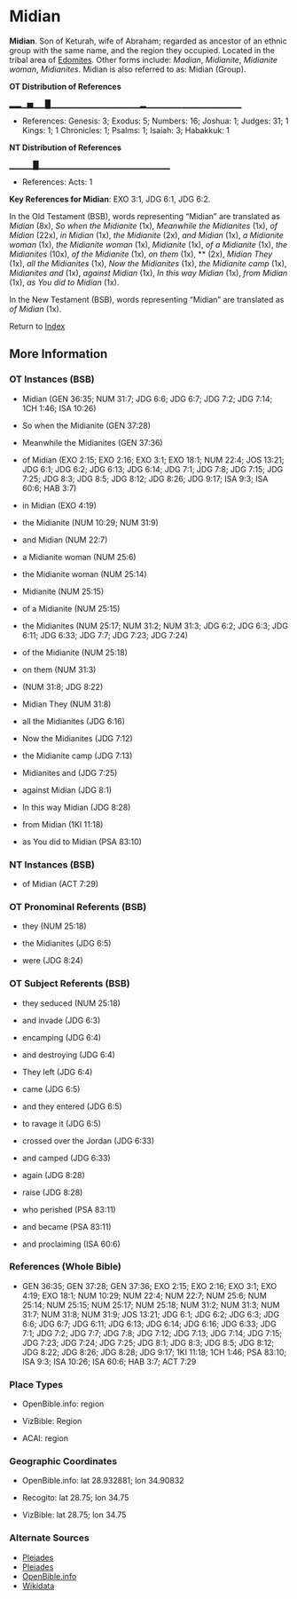 # Midian
**Midian**. 
Son of Keturah, wife of Abraham; regarded as ancestor of an ethnic group with the same name, and the region they occupied. 
Located in the tribal area of [Edomites](../../../groups/md/acai/Edom.md). 
Other forms include: 
*Madian*, *Midianite*, *Midianite woman*, *Midianites*. 
Midian is also referred to as: 
Midian (Group). 


**OT Distribution of References**

▂▂▁▅▁▁█▁▁▁▁▁▁▁▁▁▁▁▁▁▁▁▂▁▁▁▁▁▁▁▁▁▁▁▁▁▁▁▁
* References: Genesis: 3; Exodus: 5; Numbers: 16; Joshua: 1; Judges: 31; 1 Kings: 1; 1 Chronicles: 1; Psalms: 1; Isaiah: 3; Habakkuk: 1

**NT Distribution of References**

▁▁▁▁█▁▁▁▁▁▁▁▁▁▁▁▁▁▁▁▁▁▁▁▁▁▁
* References: Acts: 1



**Key References for Midian**: 
EXO 3:1, JDG 6:1, JDG 6:2. 


In the Old Testament (BSB), words representing “Midian” are translated as 
*Midian* (8x), *So when the Midianite* (1x), *Meanwhile the Midianites* (1x), *of Midian* (22x), *in Midian* (1x), *the Midianite* (2x), *and Midian* (1x), *a Midianite woman* (1x), *the Midianite woman* (1x), *Midianite* (1x), *of a Midianite* (1x), *the Midianites* (10x), *of the Midianite* (1x), *on them* (1x), ** (2x), *Midian They* (1x), *all the Midianites* (1x), *Now the Midianites* (1x), *the Midianite camp* (1x), *Midianites and* (1x), *against Midian* (1x), *In this way Midian* (1x), *from Midian* (1x), *as You did to Midian* (1x). 


In the New Testament (BSB), words representing “Midian” are translated as 
*of Midian* (1x). 


Return to [Index](00-Index.md)

## More Information

### OT Instances (BSB)

* Midian (GEN 36:35; NUM 31:7; JDG 6:6; JDG 6:7; JDG 7:2; JDG 7:14; 1CH 1:46; ISA 10:26)

* So when the Midianite (GEN 37:28)

* Meanwhile the Midianites (GEN 37:36)

* of Midian (EXO 2:15; EXO 2:16; EXO 3:1; EXO 18:1; NUM 22:4; JOS 13:21; JDG 6:1; JDG 6:2; JDG 6:13; JDG 6:14; JDG 7:1; JDG 7:8; JDG 7:15; JDG 7:25; JDG 8:3; JDG 8:5; JDG 8:12; JDG 8:26; JDG 9:17; ISA 9:3; ISA 60:6; HAB 3:7)

* in Midian (EXO 4:19)

* the Midianite (NUM 10:29; NUM 31:9)

* and Midian (NUM 22:7)

* a Midianite woman (NUM 25:6)

* the Midianite woman (NUM 25:14)

* Midianite (NUM 25:15)

* of a Midianite (NUM 25:15)

* the Midianites (NUM 25:17; NUM 31:2; NUM 31:3; JDG 6:2; JDG 6:3; JDG 6:11; JDG 6:33; JDG 7:7; JDG 7:23; JDG 7:24)

* of the Midianite (NUM 25:18)

* on them (NUM 31:3)

*  (NUM 31:8; JDG 8:22)

* Midian They (NUM 31:8)

* all the Midianites (JDG 6:16)

* Now the Midianites (JDG 7:12)

* the Midianite camp (JDG 7:13)

* Midianites and (JDG 7:25)

* against Midian (JDG 8:1)

* In this way Midian (JDG 8:28)

* from Midian (1KI 11:18)

* as You did to Midian (PSA 83:10)



### NT Instances (BSB)

* of Midian (ACT 7:29)



### OT Pronominal Referents (BSB)

* they (NUM 25:18)

* the Midianites (JDG 6:5)

* were (JDG 8:24)



### OT Subject Referents (BSB)

* they seduced (NUM 25:18)

* and invade (JDG 6:3)

* encamping (JDG 6:4)

* and destroying (JDG 6:4)

* They left (JDG 6:4)

* came (JDG 6:5)

* and they entered (JDG 6:5)

* to ravage it (JDG 6:5)

* crossed over the Jordan (JDG 6:33)

* and camped (JDG 6:33)

* again (JDG 8:28)

* raise (JDG 8:28)

* who perished (PSA 83:11)

* and became (PSA 83:11)

* and proclaiming (ISA 60:6)



### References (Whole Bible)

* GEN 36:35; GEN 37:28; GEN 37:36; EXO 2:15; EXO 2:16; EXO 3:1; EXO 4:19; EXO 18:1; NUM 10:29; NUM 22:4; NUM 22:7; NUM 25:6; NUM 25:14; NUM 25:15; NUM 25:17; NUM 25:18; NUM 31:2; NUM 31:3; NUM 31:7; NUM 31:8; NUM 31:9; JOS 13:21; JDG 6:1; JDG 6:2; JDG 6:3; JDG 6:6; JDG 6:7; JDG 6:11; JDG 6:13; JDG 6:14; JDG 6:16; JDG 6:33; JDG 7:1; JDG 7:2; JDG 7:7; JDG 7:8; JDG 7:12; JDG 7:13; JDG 7:14; JDG 7:15; JDG 7:23; JDG 7:24; JDG 7:25; JDG 8:1; JDG 8:3; JDG 8:5; JDG 8:12; JDG 8:22; JDG 8:26; JDG 8:28; JDG 9:17; 1KI 11:18; 1CH 1:46; PSA 83:10; ISA 9:3; ISA 10:26; ISA 60:6; HAB 3:7; ACT 7:29


### Place Types

* OpenBible.info: region

* VizBible: Region

* ACAI: region



### Geographic Coordinates

* OpenBible.info: lat 28.932881; lon 34.90832

* Recogito: lat 28.75; lon 34.75

* VizBible: lat 28.75; lon 34.75



### Alternate Sources

* [Pleiades](https://pleiades.stoa.org/places/746776)
* [Pleiades](http://pleiades.stoa.org/places/746776)
* [OpenBible.info](https://www.openbible.info/geo/ancient/acc6d8e)
* [Wikidata](http://www.wikidata.org/entity/Q851761)



